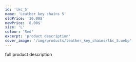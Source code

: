 ```yaml
---
id: 'lkc_5'
name: 'Leather key chains 5'
oldPrice: '10.00$'
newPrice: '8.00$'
size: 'L'
colour: 'Red'
excerpt: 'product description'
cover_image: '/img/products/leather_key_chains/lkc_5.webp'
---
```

full product description
